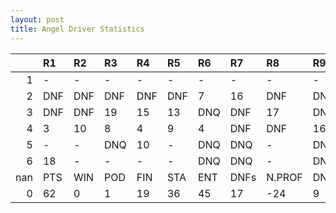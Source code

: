 ```yaml
---
layout: post 
title: Angel Driver Statistics
--- 
```


|     | R1   | R2   | R3   | R4   | R5   | R6   | R7   | R8     | R9   | R10   | R11   | R12   | Points   | Pos   |
|----:|:-----|:-----|:-----|:-----|:-----|:-----|:-----|:-------|:-----|:------|:------|:------|:---------|:------|
|   1 | -    | -    | -    | -    | -    | -    | -    | -      | -    | -     | -     | -     | nan      | nan   |
|   2 | DNF  | DNF  | DNF  | DNF  | DNF  | 7    | 16   | DNF    | DNF  | 16    | 7     | DNF   | 8.0      | 22.0  |
|   3 | DNF  | DNF  | 19   | 15   | 13   | DNQ  | DNF  | 17     | DNF  | DNF   | 19    | -     | 0.0      | 27.0  |
|   4 | 3    | 10   | 8    | 4    | 9    | 4    | DNF  | DNF    | 16   | 8     | DNF   | DNF   | 53.0     | 10.0  |
|   5 | -    | -    | DNQ  | 10   | -    | DNQ  | DNQ  | -      | DNQ  | -     | DNQ   | -     | 1.0      | 29.0  |
|   6 | 18   | -    | -    | -    | -    | DNQ  | DNQ  | -      | DNQ  | nan   | nan   | nan   | 0.0      | 35.0  |
| nan | PTS  | WIN  | POD  | FIN  | STA  | ENT  | DNFs | N.PROF | DNQ  | %FIN  | PPR   | BST   | CHA      | RNK   |
|   0 | 62   | 0    | 1    | 19   | 36   | 45   | 17   | -24    | 9    | 52.78 | 1.38  | 3     | 0.0      | 23.0  |